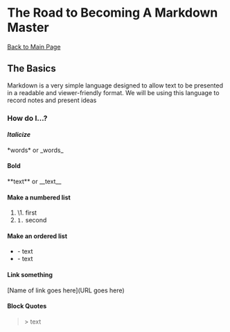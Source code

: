 # The Road to Becoming A Markdown Master

[Back to Main Page](README.md)

## The Basics

Markdown is a very simple language designed to allow text to be presented in a readable and viewer-friendly format.
We will be using this language to record notes and present ideas

### How do I...?

#### *Italicize*
\*words* or \_words_

#### **Bold**
\*\*text** or \_\_text_\_

#### Make a numbered list
 1. \1. first
1. `1.` second

#### Make an ordered list
- \- text
- \- text

#### Link something
\[Name of link goes here](URL goes here)

#### Block Quotes
> \> text

